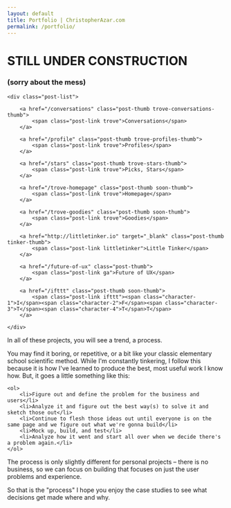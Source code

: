 ```yaml
---
layout: default
title: Portfolio | ChristopherAzar.com
permalink: /portfolio/
---
```


<h1 class="mess">STILL UNDER CONSTRUCTION </h1>
<h3 class="mess">(sorry about the mess)</h3>

<div class="portfolio-index-content">

    <div class="post-list">

        <a href="/conversations" class="post-thumb trove-conversations-thumb">
            <span class="post-link trove">Conversations</span>
        </a>

        <a href="/profile" class="post-thumb trove-profiles-thumb">
            <span class="post-link trove">Profiles</span>
        </a>

        <a href="/stars" class="post-thumb trove-stars-thumb">
            <span class="post-link trove">Picks, Stars</span>
        </a>

        <a href="/trove-homepage" class="post-thumb soon-thumb">
            <span class="post-link trove">Homepage</span>
        </a>

        <a href="/trove-goodies" class="post-thumb soon-thumb">
            <span class="post-link trove">Goodies</span>
        </a>

        <a href="http://littletinker.io" target="_blank" class="post-thumb tinker-thumb">
            <span class="post-link littletinker">Little Tinker</span>
        </a>

        <a href="/future-of-ux" class="post-thumb">
            <span class="post-link ga">Future of UX</span>
        </a>

        <a href="/ifttt" class="post-thumb soon-thumb">
            <span class="post-link ifttt"><span class="character-1">I</span><span class="character-2">F</span><span class="character-3">T</span><span class="character-4">T</span>T</span>
        </a>

    </div>

<p>In all of these projects, you will see a trend, a process.</p>

<p>You may find it boring, or repetitive, or a bit like your classic elementary school scientific method. While I'm constantly tinkering, I follow this because it is how I've learned to produce the best, most useful work I know how. But, it goes a little something like this:</p>

    <ol>
        <li>Figure out and define the problem for the business and users</li>
        <li>Analyze it and figure out the best way(s) to solve it and sketch those out</li>
        <li>Continue to flesh those ideas out until everyone is on the same page and we figure out what we're gonna build</li>
        <li>Mock up, build, and test</li>
        <li>Analyze how it went and start all over when we decide there's a problem again.</li>
    </ol>

<p>The process is only slightly different for personal projects – there is no business, so we can focus on building that focuses on just the user problems and experience.</p>

<p>So that is the "process" I hope you enjoy the case studies to see what decisions get made where and why.</p>

</div>
